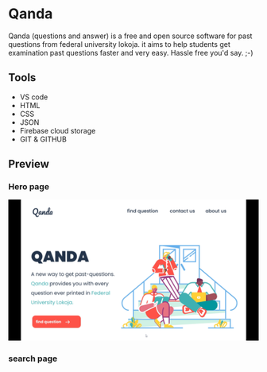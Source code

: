 # Qanda
Qanda (questions and answer) is a free and open source software for past questions from federal university lokoja. 
it aims to help students get examination past questions faster and very easy. Hassle free you'd say. ;-)

## Tools 
* VS code 
* HTML
* CSS
* JSON
* Firebase cloud storage
* GIT & GITHUB

## Preview

### Hero page 

![hero page for the qanda website](preview/heropage.png)

### search page
